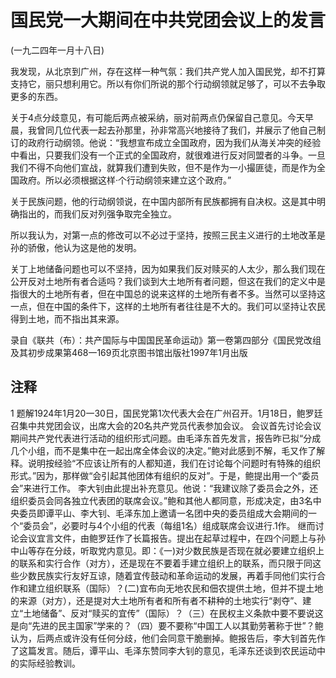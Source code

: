 # 国民党一大期间在中共党团会议上的发言

 

(一九二四年一月十八日)

 

我发现，从北京到广州，存在这样一种气氛：我们共产党人加入国民党，却不打算支持它，丽只想利用它。所以有你们所说的那个行动纲领就足够了，可以不去争取更多的东西。

关于4点分歧意见，有可能后两点被采纳，丽对前两点仍保留自己意见。今天早晨，我曾同几位代表一起去孙那里，孙非常高兴地接待了我们，并展示了他自己制订的政府行动纲领。他说：“我想宣布成立全国政府，因为我们从海关冲突的经验中看出，只要我们没有一个正式的全国政府，就很难进行反对同盟者的斗争。一旦我们不得不向他们宣战，就算我们遭到失败，但不是作为一小撮匪徒，而是作为全国政府。所以必须根据这样·个行动纲领来建立这个政府。”

关于民族问题，他的行动纲领说，在中国内部所有民族都拥有自决权。这是其中明确指出的，而我们反对列强争取完全独立。

所以我认为，对第一点的修改可以不必过于坚持，按照三民主义进行的土地改革是孙的骄傲，他认为这是他的发明。

关丁上地储备问题也可以不坚持，因为如果我们反对赎买的人太少，那么我们现在公开反对土地所有者合适吗？我们谈到大土地所有者问题，但这在我们的定义中是指很大的土地所有者，但在中国总的说来这样的土地所有者不多。当然可以坚持这一点，但在中国的条件下，这样的土地所有者往往是不大的。我们可以坚持让农民得到土地，而不指出其来源。

 

录自《联共（布）：共产国际与中国国民革命运动》第一卷第四部分《国民党改组及其初步成果第468一169页北京图书馆出版社1997年1月出版

 

## 注释
1 题解1924年1月20一30日，国民党第1次代表大会在广州召开。1月18日，鲍罗廷召集中共党团会议，出席大会的20名共产党员代表参加会议。
会议首先讨论会议期间共产党代表进行活动的组织形式问题。由毛泽东首先发言，报告昨已拟“分成几个小组，而不是集中在一起出席全体会议的决定。”鲍对此感到不解，毛又作了解释。说明按经验“不应该让所有的人都知道，我们在讨论每个问题时有特殊的组织形式。”因为，那样做“会引起其他团体有组织的反对”。于是，鲍提出用一个“委员会”来进行工作。
李大钊由此提出补充意见。他说：“我建议除了委员会之外，还组织委员会同各独立代表团的联席会议。”鲍和其他人都同意，形成决定，由3名中央委员即谭平山、李大钊、毛泽东加上邀请一名团中央的委员组成大会期间的一个“委员会”，必要时与4个小组的代表（每组1名）组成联席会议进行.1作。
继而讨论会议宜言文件，由鲍罗廷作了长篇报告。提出在起草过程中，在四个问题上与孙中山等存在分歧，听取党内意见。即：《一)对少数民族是否现在就必要建立组织上的联系和实行合作（对方），还是现在不要着手建立组织上的联系，而只限于同这些少数民族实行友好互谅，随着宜传鼓动和革命运动的发展，再着手同他们实行合作和建立组织联系（国际）？(二)宜布向无地农民和佃农提供土地，但并不提土地的来源（对方），还是提对大土地所有者和所有者不耕种的土地实行“剥夺”、建立“土地储备”、反对“赎买的宜传”（国际）？（三）在民权主义条款中要不要说这是向“先进的民主国家”学来的？（四）要不要称“中国工人以其勤劳著称于世”？鲍认为，后两点或许没有任何分歧，他们会同意干脆删掉。鲍报告后，李大钊首先作了这篇发言。随后，谭平山、毛泽东赞同李大钊的意见，毛泽东还谈到农民运动中的实际经验教训。
